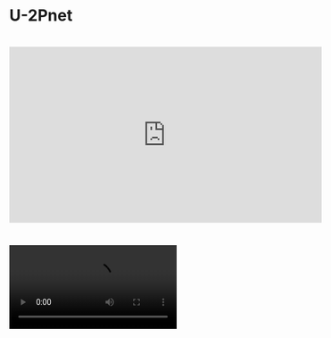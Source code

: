 # U-2Pnet
#
<iframe width="560" height="315" src="https://github.com/polwork/U-2Pnet/blob/main/Video/Viedeo1-Ori.avi" frameborder="0" allowfullscreen></iframe>

#

![Scene1-Ori](https://github.com/polwork/U-2Pnet/blob/main/Video/Viedeo1-Ori.avi)
